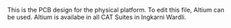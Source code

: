 This is the PCB design for the physical platform. To edit this file, Altium can be used. Altium is availabe in all CAT Suites in Ingkarni Wardli.
